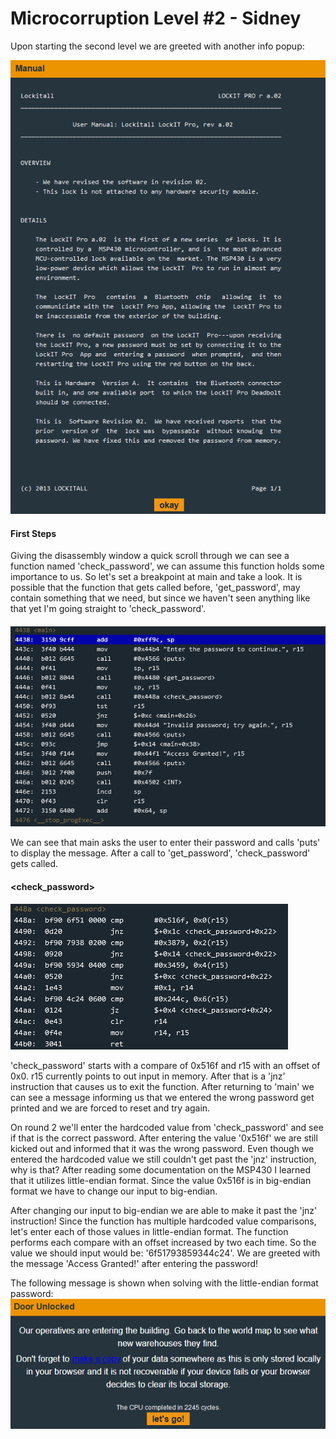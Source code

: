 # Microcorruption Level #2 - Sidney
Upon starting the second level we are greeted with another info popup:

![](Sydney_Images/Sydney_Info.png)

#### First Steps
Giving the disassembly window a quick scroll through we can see a function named 'check_password', we can assume this function holds some importance to us. So let's set a breakpoint at main and take a look. It is possible that the function that gets called before, 'get_password', may contain something that we need, but since we haven't seen anything like that yet I'm going straight to 'check_password'.

#### <main>

![](Sydney_Images/Main.png)

We can see that main asks the user to enter their password and calls 'puts' to display the message. After a call to 'get_password', 'check_password' gets called. 
  
#### <check_password>
  ![](Sydney_Images/check_password.png)
  
  'check_password' starts with a compare of 0x516f and r15 with an offset of 0x0. r15 currently points to out input in memory. After that is a 'jnz' instruction that causes us to exit the function. After returning to 'main' we can see a message informing us that we entered the wrong password get printed and we are forced to reset and try again.
  
  On round 2 we'll enter the hardcoded value from 'check_password' and see if that is the correct password. After entering the value '0x516f' we are still kicked out and informed that it was the wrong password. Even though we entered the hardcoded value we still couldn't get past the 'jnz' instruction, why is that? After reading some documentation on the MSP430 I learned that it utilizes little-endian format. Since the value 0x516f is in big-endian format we have to change our input to big-endian.
  
  After changing our input to big-endian we are able to make it past the 'jnz' instruction! Since the function has multiple hardcoded value comparisons, let's enter each of those values in little-endian format. The function performs each compare with an offset increased by two each time. So the value we should input would be: '6f51793859344c24'. We are greeted with the message 'Access Granted!' after entering the password!
  
  The following message is shown when solving with the little-endian format password:
  ![](Sydney_Images/Solution.png)
  
  
  
  
    
